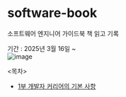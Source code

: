 # software-book
소프트웨어 엔지니어 가이드북 책 읽고 기록 <br/>

기간 : 2025년 3월 16일 ~ <br/>
![image](https://github.com/user-attachments/assets/7383b807-5fb4-44e7-b233-cb039ee8552f)<br/>

<목차>
- [1부 개발자 커리어의 기본 사항](./chapter1.md)
